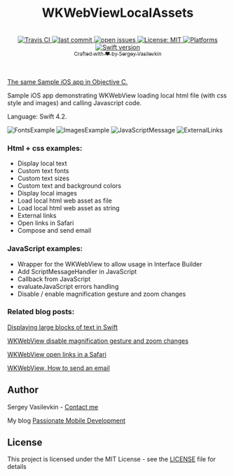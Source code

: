 <h1 align="center">WKWebViewLocalAssets</h1>

<br />

<div align="center">
<!-- Travis CI -->
<a href="https://travis-ci.org/vasilevkin/WKWebViewLocalAssets">
<img src="https://travis-ci.org/vasilevkin/WKWebViewLocalAssets.svg?branch=master" alt="Travis CI">

<!-- Last commit -->
<a href="https://github.com/vasilevkin/WKWebViewLocalAssets/commits/master">
<img src="https://img.shields.io/github/last-commit/vasilevkin/WKWebViewLocalAssets.svg" alt="last commit">

<!-- Open issues -->
<a href="https://github.com/vasilevkin/WKWebViewLocalAssets/issues">
<img src="https://img.shields.io/github/issues-raw/vasilevkin/WKWebViewLocalAssets.svg" alt="open issues">

<!-- License: MIT -->
<a href="https://opensource.org/licenses/MIT">
<img src="https://img.shields.io/badge/License-MIT-yellow.svg" alt="License: MIT">

<!-- Platforms -->
<a href="https://developer.apple.com/develop/">
<img src="https://img.shields.io/badge/platform-iOS-lightgrey.svg" alt="Platforms">

<!-- Swift version -->
<a href="https://developer.apple.com/swift/">
<img src="https://img.shields.io/badge/Swift-4.2-orange.svg?style=flat" alt="Swift version">
</div>

<div align="center">
<sub>Crafted with ❤︎ by Sergey Vasilevkin </sub>
</div>

<br />

<br />


[The same Sample iOS app in Objective C.](https://github.com/vasilevkin/WKWebViewLocalAssetsObjC)


Sample iOS app demonstrating WKWebView loading local html file (with css style and images) and calling Javascript code.

Language: Swift 4.2.

![FontsExample](Images/FontsExample.png)
![ImagesExample](Images/ImagesExample.png)
![JavaScriptMessage](Images/JavaScriptMessage.png)
![ExternalLinks](Images/ExternalLinks.png)

### Html + css examples:

* Display local text
* Custom text fonts
* Custom text sizes
* Custom text and background colors
* Display local images
* Load local html web asset as file
* Load local html web asset as string
* External links
* Open links in Safari
* Compose and send email

### JavaScript examples:

* Wrapper for the WKWebView to allow usage in Interface Builder
* Add ScriptMessageHandler in JavaScript
* Callback from JavaScript
* evaluateJavaScript errors handling
* Disable / enable magnification gesture and zoom changes

### Related blog posts:
[Displaying large blocks of text in Swift](https://svasilevkin.wordpress.com/2019/03/03/displaying-large-blocks-of-text-in-swift/)

[WKWebView disable magnification gesture and zoom changes](https://svasilevkin.wordpress.com/2019/03/03/wkwebview-disable-magnification-gesture-and-zoom-changes/)

[WKWebView open links in a Safari](https://svasilevkin.wordpress.com/2019/03/08/wkwebview-open-links-in-a-safari/)

[WKWebView, How to send an email](https://svasilevkin.wordpress.com/2019/03/08/wkwebview-how-to-send-an-email/)


## Author

Sergey Vasilevkin - [Contact me](https://svasilevkin.wordpress.com/contact-me/)

My blog
[Passionate Mobile Development](https://svasilevkin.wordpress.com/blog/)

## License

This project is licensed under the MIT License - see the [LICENSE](LICENSE) file for details